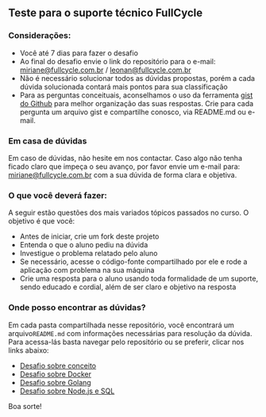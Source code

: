 
## Teste para o suporte técnico FullCycle

### Considerações:
- Você até 7 dias para fazer o desafio
- Ao final do desafio envie o link do repositório para o e-mail: miriane@fullcycle.com.br / leonan@fullcycle.com.br
- Não é necessário solucionar todos as dúvidas propostas, porém a cada dúvida solucionada contará mais pontos para sua classificação
- Para as perguntas conceituais, aconselhamos o uso da ferramenta [gist do Github](https://gist.github.com) para melhor organização das suas respostas. Crie para cada pergunta um arquivo gist e compartilhe conosco, via README.md ou e-mail.

### Em casa de dúvidas
Em caso de dúvidas, não hesite em nos contactar. Caso algo não tenha ficado claro que impeça o seu avanço, por favor envie um e-mail para: miriane@fullcycle.com.br com a sua dúvida de forma clara e objetiva.


### O que você deverá fazer:

A seguir estão questões dos mais variados tópicos passados no curso. O objetivo é que você:
- Antes de iniciar, crie um fork deste projeto
- Entenda o que o aluno pediu na dúvida
- Investigue o problema relatado pelo aluno
- Se necessário, acesse o código-fonte compartilhado por ele e rode a aplicação com problema na sua máquina
- Crie uma resposta para o aluno usando toda formalidade de um suporte, sendo educado e cordial, além de ser claro e objetivo na resposta

### Onde posso encontrar as dúvidas?
Em cada pasta compartilhada nesse repositório, você encontrará um arquivo`README.md` com informações necessárias para resolução da dúvida. Para acessa-lás basta navegar pelo repositório ou se preferir, clicar nos links abaixo:

- [Desafio sobre conceito](https://github.com/codeedu-tests/fullcycle-tech-support-test/tree/master/Perguntas-conceituais)
- [Desafio sobre Docker](https://github.com/codeedu-tests/fullcycle-tech-support-test/tree/master/desafio-docker-suporte)
- [Desafio sobre Golang](https://github.com/codeedu-tests/fullcycle-tech-support-test/tree/master/desafio-golang)
- [Desafio sobre Node.js e SQL](https://github.com/codeedu-tests/fullcycle-tech-support-test/tree/master/desafioNodeMysql)

Boa sorte!
